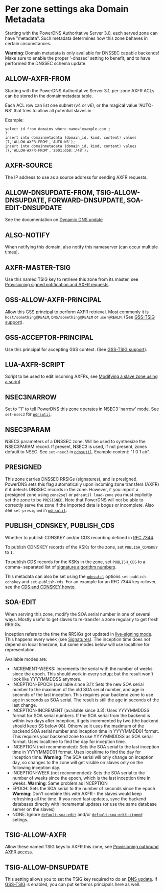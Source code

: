 # Per zone settings aka Domain Metadata
Starting with the PowerDNS Authoritative Server 3.0, each served zone can have
"metadata". Such metadata determines how this zone behaves in certain circumstances.

**Warning**: Domain metadata is only available for DNSSEC capable backends! Make
sure to enable the proper '-dnssec' setting to benefit, and to have performed
the DNSSEC schema update.

## ALLOW-AXFR-FROM
Starting with the PowerDNS Authoritative Server 3.1, per-zone AXFR ACLs can be
stored in the domainmetadata table.

Each ACL row can list one subnet (v4 or v6), or the magical value 'AUTO-NS' that
tries to allow all potential slaves in.

Example:

```
select id from domains where name='example.com';
7
insert into domainmetadata (domain_id, kind, content) values (7,'ALLOW-AXFR-FROM','AUTO-NS');
insert into domainmetadata (domain_id, kind, content) values (7,'ALLOW-AXFR-FROM','2001:db8::/48');
```

## AXFR-SOURCE
The IP address to use as a source address for sending AXFR requests.

## ALLOW-DNSUPDATE-FROM, TSIG-ALLOW-DNSUPDATE, FORWARD-DNSUPDATE, SOA-EDIT-DNSUPDATE
See the documentation on [Dynamic DNS update](dnsupdate.md)

## ALSO-NOTIFY
When notifying this domain, also notify this nameserver (can occur multiple times).

## AXFR-MASTER-TSIG
Use this named TSIG key to retrieve this zone from its master, see
[Provisioning signed notification and AXFR requests](tsig.md#provisioning-signed-notification-and-axfr-requests).

## GSS-ALLOW-AXFR-PRINCIPAL
Allow this GSS principal to perform AXFR retrieval. Most commonly it is
`host/something@REALM`, `DNS/something@REALM` or `user@REALM`. (See
[GSS-TSIG support](tsig.md#gss-tsig-support)).

## GSS-ACCEPTOR-PRINCIPAL
Use this principal for accepting GSS context. (See [GSS-TSIG support](tsig.md#gss-tsig-support)).

## LUA-AXFR-SCRIPT
Script to be used to edit incoming AXFRs, see [Modifying a slave zone using a script](modes-of-operation.md#modifying-a-slave-zone-using-a-script).

## NSEC3NARROW
Set to "1" to tell PowerDNS this zone operates in NSEC3 'narrow' mode. See
`set-nsec3` for [`pdnsutil`](dnssec.md#pdnsutil).

## NSEC3PARAM
NSEC3 parameters of a DNSSEC zone. Will be used to synthesize the NSEC3PARAM
record. If present, NSEC3 is used, if not present, zones default to NSEC. See
`set-nsec3` in [`pdnsutil`](dnssec.md#pdnsutil). Example content: "1 0 1 ab".

## PRESIGNED
This zone carries DNSSEC RRSIGs (signatures), and is presigned. PowerDNS sets
this flag automatically upon incoming zone transfers (AXFR) if it detects DNSSEC
records in the zone. However, if you import a presigned zone using `zone2sql` or
`pdnsutil load-zone` you must explicitly set the zone to be `PRESIGNED`. Note that
PowerDNS will not be able to correctly serve the zone if the imported data is
bogus or incomplete. Also see `set-presigned` in [`pdnsutil`](dnssec.md#pdnsutil).

## PUBLISH_CDNSKEY, PUBLISH_CDS
Whether to publish CDNSKEY and/or CDS recording defined in [RFC 7344](https://tools.ietf.org/html/rfc7344).

To publish CDNSKEY records of the KSKs for the zone, set `PUBLISH_CDNSKEY` to `1`.

To publish CDS records for the KSKs in the zone, set `PUBLISH_CDS` to a comma-
separated list of [signature algorithm numbers](http://www.iana.org/assignments/ds-rr-types/ds-rr-types.xhtml#ds-rr-types-1).

This metadata can also be set using the [`pdnsutil`](dnssec.md#pdnsutil) options
`set-publish-cdnskey` and `set-publish-cds`. For an example for an RFC 7344
key rollover, see the [CDS and CDNSKEY howto](howtos.md#cds-dnskey-key-rollover).

## SOA-EDIT
When serving this zone, modify the SOA serial number in one of several ways.
Mostly useful to get slaves to re-transfer a zone regularly to get fresh RRSIGs.

Inception refers to the time the RRSIGs got updated in
[live-signing mode](dnssec.md#records-keys-signatures-hashes-within-powerdns-in-online-signing-mode).
This happens every week (see [Signatures](dnssec.md#signatures)). The inception
time does not depend on local timezone, but some modes below will use localtime
for representation.

Available modes are:

* INCREMENT-WEEKS: Increments the serial with the number of weeks since the epoch. This should work in every setup; but the result won't look like YYYYMMDDSS anymore.
* INCEPTION-EPOCH (available since 3.1): Sets the new SOA serial number to the maximum of the old SOA serial number, and age in seconds of the last inception. This requires your backend zone to use age in seconds as SOA serial. The result is still the age in seconds of the last change.
* INCEPTION-INCREMENT (available since 3.3): Uses YYYYMMDDSS format for SOA serial numbers. If the SOA serial from the backend is within two days after inception, it gets incremented by two (the backend should keep SS below 98). Otherwise it uses the maximum of the backend SOA serial number and inception time in YYYYMMDD01 format. This requires your backend zone to use YYYYMMDDSS as SOA serial format. Uses localtime to find the day for inception time.
* INCEPTION (not recommended): Sets the SOA serial to the last inception time in YYYYMMDD01 format. Uses localtime to find the day for inception time. **Warning**: The SOA serial will only change on inception day, so changes to the zone will get visible on slaves only on the following inception day.
* INCEPTION-WEEK (not recommended): Sets the SOA serial to the number of weeks since the epoch, which is the last inception time in weeks. **Warning**: Same problem as INCEPTION
* EPOCH: Sets the SOA serial to the number of seconds since the epoch. **Warning**: Don't combine this with AXFR - the slaves would keep refreshing all the time. If you need fast updates, sync the backend databases directly with incremental updates (or use the same database server on the slaves)
* NONE: Ignore [`default-soa-edit`](settings.md#default-soa-edit) and/or [`default-soa-edit-signed`](settings.md#default-soa-edit-signed) setings.

## TSIG-ALLOW-AXFR
Allow these named TSIG keys to AXFR this zone, see [Provisioning outbound AXFR access](tsig.md#provisioning-outbound-axfr-access).

## TSIG-ALLOW-DNSUPDATE
This setting allows you to set the TSIG key required to do an [DNS update](dnsupdate.md). If
[GSS-TSIG](tsig.md#gss-tsig) is enabled, you can put kerberos principals here as well.
